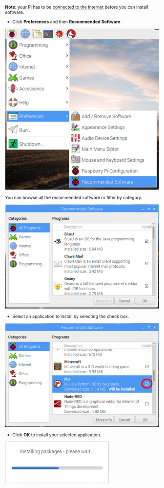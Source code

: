 **Note:** your Pi has to be [connected to the internet](https://projects.raspberrypi.org/en/projects/raspberry-pi-using/4) before you can install software.

+ Click **Preferences** and then **Recommended Software**.

![recommended software menu](images/pi-rec-software.png)

You can browse all the recommended software or filter by category.

![recommended software](images/pi-rec-software-start.png)

+ Select an application to install by selecting the check box.

![select software to install](images/pi-rec-software-select-annotated.png)

+ Click **OK** to install your selected application.

![install software](images/pi-rec-software-install.png)

